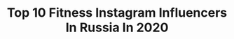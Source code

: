 ---
title: Top 10 Fitness Instagram Influencers In Russia In 2020
description: >-
  Find top fitness Instagram influencers in Russia in 2020. Most popular hashtags: #fitnessmodel #fitnessgirl #gym #fitness.
platform: Instagram
profiles:
  - username: "elina_888_minazova"
    fullname: >-
      Элина Миназова
    location: "Russia"
    followers: 7134
    engagement: 1595
    commentsToLikes: 0.038157
    avatar: "https://scontent-gmp1-1.cdninstagram.com/v/t51.2885-19/s320x320/73393244_540955863134562_8410117501161046016_n.jpg?_nc_ht=scontent-gmp1-1.cdninstagram.com&_nc_ohc=_6qBPiCySi8AX_yB7Bk&oh=5276a270b7e710033ab10f4cffd13369&oe=5EA46B23"
    verified: false
    hashtags: "#fitnesslifestyle, #fitnessfood, #fitnesslife, #familyfun"
  - username: "anastasia.motorina"
    fullname: >-
      Anastasia Motorina
    location: "Russia"
    followers: 135956
    engagement: 656
    commentsToLikes: 0.018290
    avatar: "https://scontent-lhr8-1.cdninstagram.com/v/t51.2885-19/s320x320/15876736_274498766301605_5788298957775962112_a.jpg?_nc_ht=scontent-lhr8-1.cdninstagram.com&_nc_ohc=_VUyW5pqnF8AX8K1D7Z&oh=fd673f8a823b12d18f53a2ae9dda157b&oe=5EB99EB6"
    verified: false
    hashtags: "#hdlabsapparel, #fitnessmodel, #abs, #sixpack"
  - username: "fominvaleriy"
    fullname: >-
      Инструктор групповых программ
    location: "Russia"
    followers: 5362
    engagement: 770
    commentsToLikes: 0.090197
    avatar: "https://scontent-atl3-1.cdninstagram.com/v/t51.2885-19/s320x320/90089635_525430774829712_8259819574518611968_n.jpg?_nc_ht=scontent-atl3-1.cdninstagram.com&_nc_ohc=HG_BBtTGvFIAX8HCw3W&oh=a33e011474ca5987bcf1c560e54bf09d&oe=5EB94FDC"
    verified: false
    hashtags: "#step, #aerobic, #xfit, #fitnesspro"
  - username: "mishafirsov"
    fullname: >-
      Фирсов Михаил
    location: "Russia"
    followers: 62806
    engagement: 722
    commentsToLikes: 0.019749
    avatar: "https://scontent-ams4-1.cdninstagram.com/v/t51.2885-19/s320x320/21690271_1950596578540209_467734767601713152_n.jpg?_nc_ht=scontent-ams4-1.cdninstagram.com&_nc_ohc=0-EUPL4cRBwAX8tpf8N&oh=39f3294e61639e898d3d43da202d9428&oe=5EB9AFFD"
    verified: false
    hashtags: ""
  - username: "alina_romanova_fit"
    fullname: >-
      ТРЕНИРОВКИ||ПИТАНИЕ
    location: "Russia"
    followers: 38984
    engagement: 230
    commentsToLikes: 0.096838
    avatar: "https://scontent-lhr8-1.cdninstagram.com/v/t51.2885-19/s320x320/60733841_437998530309386_8677281402028294144_n.jpg?_nc_ht=scontent-lhr8-1.cdninstagram.com&_nc_ohc=wmVFvQ4-cjQAX_-L3gL&oh=42a761b4333a6dc48e5897ca6cab1d76&oe=5EBC1B58"
    verified: false
    hashtags: ""
  - username: "lbaturina"
    fullname: >-
      Lina Baturina FITNESS/model
    location: "Russia"
    followers: 33119
    engagement: 1715
    commentsToLikes: 0.014604
    avatar: "https://scontent-lhr8-1.cdninstagram.com/v/t51.2885-19/s320x320/90708684_533969610837998_8421375873164247040_n.jpg?_nc_ht=scontent-lhr8-1.cdninstagram.com&_nc_ohc=n8A2rBIGARkAX9UuP9b&oh=e7c8da68ef8a7d48037ef703854a43ec&oe=5EBCA882"
    verified: false
    hashtags: ""
  - username: "nika2990"
    fullname: >-
      VERONIKA🎬ИНСТРУКТОР  ТВОИХ 🧠и🌰
    location: "Russia"
    followers: 97942
    engagement: 147
    commentsToLikes: 0.156546
    avatar: "https://scontent-ams4-1.cdninstagram.com/v/t51.2885-19/s320x320/79989775_853234518467661_1665894183484784640_n.jpg?_nc_ht=scontent-ams4-1.cdninstagram.com&_nc_ohc=LGk0v85QWzgAX_DHWLT&oh=f559982baf6b6f5269909f7025eb1c8b&oe=5EBC265F"
    verified: false
    hashtags: "#kutchievteam"
  - username: "katrin_shok"
    fullname: >-
      💥YOUR MOTIVATION💥
    location: "Russia"
    followers: 578294
    engagement: 141
    commentsToLikes: 0.039156
    avatar: "https://scontent-lhr8-1.cdninstagram.com/v/t51.2885-19/s320x320/76960478_766167807190187_8816067557892030464_n.jpg?_nc_ht=scontent-lhr8-1.cdninstagram.com&_nc_ohc=gbaXYqy2vDQAX_jOOXX&oh=6a65410acc374128ef14a814c32b587c&oe=5EBC6BCB"
    verified: false
    hashtags: "#reallife, #stayhome, #superhero, #fitnessfam"
  - username: "tim_maximov"
    fullname: >-
      T I M   M A X I M O V
    location: "Russia"
    followers: 5900
    engagement: 2275
    commentsToLikes: 0.018313
    avatar: "https://scontent-ssn1-1.cdninstagram.com/v/t51.2885-19/s320x320/73457427_2320926994686322_3949676415305121792_n.jpg?_nc_ht=scontent-ssn1-1.cdninstagram.com&_nc_ohc=RBhQL114oxEAX_REqlY&oh=bed7e9fdd9a22bc3dcee017b4da6880a&oe=5EB84895"
    verified: false
    hashtags: "#gaygamers, #gayfitness, #instagays, #gayfit"
  - username: "koval_life"
    fullname: >-
      АННА КОВАЛЬ
    location: "Russia"
    followers: 97923
    engagement: 159
    commentsToLikes: 0.089189
    avatar: "https://scontent-ams4-1.cdninstagram.com/v/t51.2885-19/s320x320/89358303_230007321381330_6472868825808240640_n.jpg?_nc_ht=scontent-ams4-1.cdninstagram.com&_nc_ohc=Y0J4P_IKS38AX8cfSBN&oh=673688306ff7910ba8f240d495b728ac&oe=5EB993D9"
    verified: false
    hashtags: "#koval, #canggubali, #nusadua, #balinow"
---